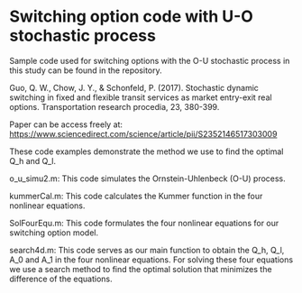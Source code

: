 # Switching option code with U-O stochastic process

Sample code used for switching options with the O-U stochastic process in this study can be found in the repository. 

Guo, Q. W., Chow, J. Y., & Schonfeld, P. (2017). Stochastic dynamic switching in fixed and flexible transit services as market entry-exit real options. Transportation research procedia, 23, 380-399.

Paper can be access freely at: https://www.sciencedirect.com/science/article/pii/S2352146517303009

These code examples demonstrate the method we use to find the optimal Q_h and Q_l.

o_u_simu2.m:
This code simulates the Ornstein-Uhlenbeck (O-U) process.

kummerCal.m:
This code calculates the Kummer function in the four nonlinear equations.

SolFourEqu.m:
This code formulates the four nonlinear equations for our switching option model.

search4d.m:
This code serves as our main function to obtain the Q_h, Q_l, A_0 and A_1 in the four nonlinear equations. For solving these four equations we use a search method to find the optimal solution that minimizes the difference of the equations.


